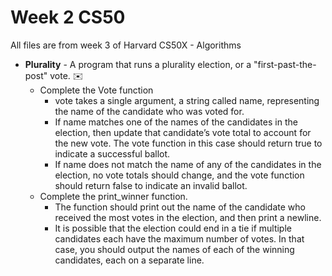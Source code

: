 # Week 2 CS50

All files are from week 3 of Harvard CS50X - Algorithms 

- **Plurality** - A program that runs a plurality election, or a "first-past-the-post" vote. ✉️
  - Complete the Vote function
    - vote takes a single argument, a string called name, representing the name of the candidate who was voted for.
    - If name matches one of the names of the candidates in the election, then update that candidate’s vote total to account for the new vote. The vote function in this case should return true to indicate a successful ballot.
    - If name does not match the name of any of the candidates in the election, no vote totals should change, and the vote function should return false to indicate an invalid ballot.
  - Complete the print_winner function. 
    - The function should print out the name of the candidate who received the most votes in the election, and then print a newline. 
    - It is possible that the election could end in a tie if multiple candidates each have the maximum number of votes. In that case, you should output the names of each of the winning candidates, each on a separate line.
